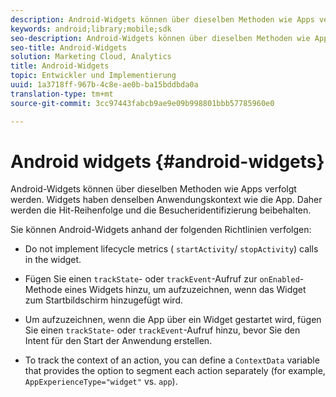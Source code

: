 ```yaml
---
description: Android-Widgets können über dieselben Methoden wie Apps verfolgt werden. Widgets haben denselben Anwendungskontext wie die App. Daher werden die Hit-Reihenfolge und die Besucheridentifizierung beibehalten.
keywords: android;library;mobile;sdk
seo-description: Android-Widgets können über dieselben Methoden wie Apps verfolgt werden. Widgets haben denselben Anwendungskontext wie die App. Daher werden die Hit-Reihenfolge und die Besucheridentifizierung beibehalten.
seo-title: Android-Widgets
solution: Marketing Cloud, Analytics
title: Android-Widgets
topic: Entwickler und Implementierung
uuid: 1a3718ff-967b-4c8e-ae0b-ba15bddbda0a
translation-type: tm+mt
source-git-commit: 3cc97443fabcb9ae9e09b998801bbb57785960e0

---
```



# Android widgets {#android-widgets}

Android-Widgets können über dieselben Methoden wie Apps verfolgt werden. Widgets haben denselben Anwendungskontext wie die App. Daher werden die Hit-Reihenfolge und die Besucheridentifizierung beibehalten.

Sie können Android-Widgets anhand der folgenden Richtlinien verfolgen:

* Do not implement lifecycle metrics ( `startActivity`/ `stopActivity`) calls in the widget.

* Fügen Sie einen `trackState`- oder `trackEvent`-Aufruf zur `onEnabled`-Methode eines Widgets hinzu, um aufzuzeichnen, wenn das Widget zum Startbildschirm hinzugefügt wird.

* Um aufzuzeichnen, wenn die App über ein Widget gestartet wird, fügen Sie einen `trackState`- oder `trackEvent`-Aufruf hinzu, bevor Sie den Intent für den Start der Anwendung erstellen.

* To track the context of an action, you can define a `ContextData` variable that provides the option to segment each action separately (for example, `AppExperienceType="widget"` vs. `app`).

